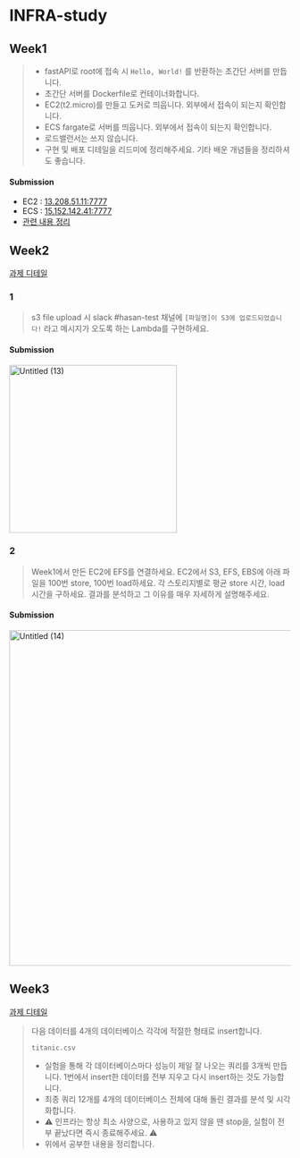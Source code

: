 # INFRA-study
## Week1
> - fastAPI로 root에 접속 시 `Hello, World!` 를 반환하는 초간단 서버를 만듭니다.
> - 초간단 서버를 Dockerfile로 컨테이너화합니다.
> - EC2(t2.micro)를 만들고 도커로 띄웁니다. 외부에서 접속이 되는지 확인합니다.
> - ECS fargate로 서버를 띄웁니다. 외부에서 접속이 되는지 확인합니다.
> - 로드밸런서는 쓰지 않습니다.
> - 구현 및 배포 디테일을 리드미에 정리해주세요. 기타 배운 개념들을 정리하셔도 좋습니다.

#### Submission
- EC2 : [13.208.51.11:7777](http://13.208.51.11:7777/)
- ECS : [15.152.142.41:7777](http://15.152.142.41:7777/)
- [관련 내용 정리](https://habitual-pint-c5d.notion.site/week1-066efcd7cb1e4ef1805d6bfd86cfdc33?pvs=4)


## Week2
[과제 디테일](https://habitual-pint-c5d.notion.site/week2-e7cb9c993a0c4086a5274bf76a83ccb8?pvs=4)
### 1
> s3 file upload 시 slack #hasan-test 채널에 `[파일명]이 S3에 업로드되었습니다!` 라고 메시지가 오도록 하는 Lambda를 구현하세요.
#### Submission
<img width="300" alt="Untitled (13)" src="https://github.com/whattSUPkim/INFRA-study/assets/83912849/cd247719-77c6-4bda-89fc-07f56fc65bb5">


### 2
> Week1에서 만든 EC2에 EFS를 연결하세요. EC2에서 S3, EFS, EBS에 아래 파일을 100번 store, 100번 load하세요. 각 스토리지별로 평균 store 시간, load 시간을 구하세요. 결과를 분석하고 그 이유를 매우 자세하게 설명해주세요.
#### Submission
<img width="600" alt="Untitled (14)" src="https://github.com/whattSUPkim/INFRA-study/assets/83912849/f30fde63-b081-44b5-8d81-dc63cd52a5e1">


## Week3
[과제 디테일](https://habitual-pint-c5d.notion.site/week3-3f6290830efc4c13917705b0e36dcf27?pvs=4)
> 다음 데이터를 4개의 데이터베이스 각각에 적절한 형태로 insert합니다.
> 
> 
> `titanic.csv`
> 
> - 실험을 통해 각 데이터베이스마다 성능이 제일 잘 나오는 쿼리를 3개씩 만듭니다. 1번에서 insert한 데이터를 전부 지우고 다시 insert하는 것도 가능합니다.
> - 최종 쿼리 12개를 4개의 데이터베이스 전체에 대해 돌린 결과를 분석 및 시각화합니다.
> - ⚠️ 인프라는 항상 최소 사양으로, 사용하고 있지 않을 땐 stop을, 실험이 전부 끝났다면 즉시 종료해주세요. ⚠️
> - 위에서 공부한 내용을 정리합니다.
